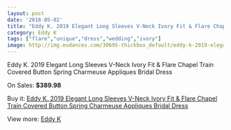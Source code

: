 ```yaml
---
layout: post
date: '2018-05-02'
title: "Eddy K. 2019 Elegant Long Sleeves V-Neck Ivory Fit & Flare Chapel Train Covered Button Spring Charmeuse Appliques Bridal Dress"
category: Eddy K
tags: ["flare","unique","dress","wedding","ivory"]
image: http://img.eudances.com/30695-thickbox_default/eddy-k-2019-elegant-long-sleeves-v-neck-ivory-fit-flare-chapel-train-covered-button-spring-charmeuse-appliques-bridal-dress.jpg
---
```

Eddy K. 2019 Elegant Long Sleeves V-Neck Ivory Fit & Flare Chapel Train Covered Button Spring Charmeuse Appliques Bridal Dress

On Sales: **$389.98**
<a href="https://www.eudances.com/en/eddy-k/9782-eddy-k-2019-elegant-long-sleeves-v-neck-ivory-fit-flare-chapel-train-covered-button-spring-charmeuse-appliques-bridal-dress.html"><amp-img layout="responsive" width="600" height="600" src="//img.eudances.com/30695-thickbox_default/eddy-k-2019-elegant-long-sleeves-v-neck-ivory-fit-flare-chapel-train-covered-button-spring-charmeuse-appliques-bridal-dress.jpg" alt="Eddy K. 2019 Elegant Long Sleeves V-Neck Ivory Fit & Flare Chapel Train Covered Button Spring Charmeuse Appliques Bridal Dress 0" /></a>
<a href="https://www.eudances.com/en/eddy-k/9782-eddy-k-2019-elegant-long-sleeves-v-neck-ivory-fit-flare-chapel-train-covered-button-spring-charmeuse-appliques-bridal-dress.html"><amp-img layout="responsive" width="600" height="600" src="//img.eudances.com/30696-thickbox_default/eddy-k-2019-elegant-long-sleeves-v-neck-ivory-fit-flare-chapel-train-covered-button-spring-charmeuse-appliques-bridal-dress.jpg" alt="Eddy K. 2019 Elegant Long Sleeves V-Neck Ivory Fit & Flare Chapel Train Covered Button Spring Charmeuse Appliques Bridal Dress 1" /></a>

Buy it: [Eddy K. 2019 Elegant Long Sleeves V-Neck Ivory Fit & Flare Chapel Train Covered Button Spring Charmeuse Appliques Bridal Dress](https://www.eudances.com/en/eddy-k/9782-eddy-k-2019-elegant-long-sleeves-v-neck-ivory-fit-flare-chapel-train-covered-button-spring-charmeuse-appliques-bridal-dress.html "Eddy K. 2019 Elegant Long Sleeves V-Neck Ivory Fit & Flare Chapel Train Covered Button Spring Charmeuse Appliques Bridal Dress")

View more: [Eddy K](https://www.eudances.com/en/151-eddy-k "Eddy K")
